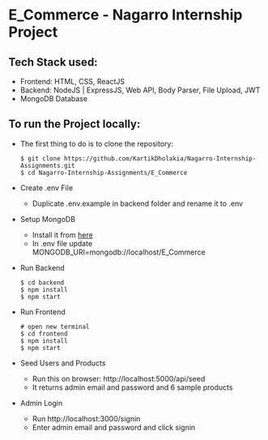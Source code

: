 # E_Commerce - Nagarro Internship Project


## Tech Stack used:
- Frontend: HTML, CSS, ReactJS
- Backend: NodeJS | ExpressJS, Web API, Body Parser, File Upload, JWT
- MongoDB Database

## To run the Project locally:

- The first thing to do is to clone the repository:
    ```
    $ git clone https://github.com/KartikDholakia/Nagarro-Internship-Assignments.git
    $ cd Nagarro-Internship-Assignments/E_Commerce
    ```

- Create .env File
  - Duplicate .env.example in backend folder and rename it to .env

- Setup MongoDB
  - Install it from [here](https://www.mongodb.com/try/download/community)
  - In .env file update MONGODB_URI=mongodb://localhost/E_Commerce


- Run Backend
    ```
    $ cd backend
    $ npm install
    $ npm start
    ```

- Run Frontend
    ```
    # open new terminal
    $ cd frontend
    $ npm install
    $ npm start
    ```

- Seed Users and Products
  - Run this on browser: http://localhost:5000/api/seed
  - It returns admin email and password and 6 sample products

- Admin Login
  - Run http://localhost:3000/signin
  - Enter admin email and password and click signin
